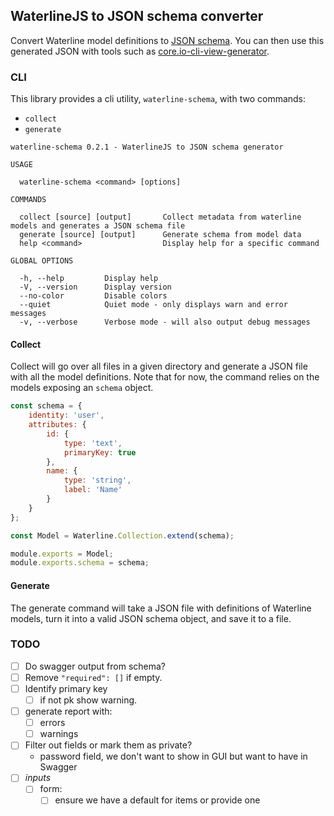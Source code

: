 ## WaterlineJS to JSON schema converter

Convert Waterline model definitions to [JSON schema][js]. You can then use this generated JSON with tools such as [core.io-cli-view-generator][core.io-cli-view-generator].

### CLI
This library provides a cli utility, `waterline-schema`, with two commands:

* `collect `
* `generate`

```
waterline-schema 0.2.1 - WaterlineJS to JSON schema generator

USAGE

  waterline-schema <command> [options]

COMMANDS

  collect [source] [output]       Collect metadata from waterline models and generates a JSON schema file
  generate [source] [output]      Generate schema from model data                                        
  help <command>                  Display help for a specific command                                    

GLOBAL OPTIONS

  -h, --help         Display help                                      
  -V, --version      Display version                                   
  --no-color         Disable colors                                    
  --quiet            Quiet mode - only displays warn and error messages
  -v, --verbose      Verbose mode - will also output debug messages   
```  

#### Collect
Collect will go over all files in a given directory and generate a JSON file with all the model definitions. Note that for now, the command relies on the models exposing an `schema` object.

```js
const schema = {
    identity: 'user',
    attributes: {
        id: {
            type: 'text',
            primaryKey: true
        },
        name: {
            type: 'string',
            label: 'Name'
        }
    }
};

const Model = Waterline.Collection.extend(schema);

module.exports = Model;
module.exports.schema = schema;
```

#### Generate
The generate command will take a JSON file with definitions of Waterline models, turn it into a valid JSON schema object, and save it to a file.


### TODO

- [ ] Do swagger output from schema?
- [ ] Remove `"required": []` if empty.
- [ ] Identify primary key
    - [ ] if not pk show warning.
- [ ] generate report with:
    - [ ] errors
    - [ ] warnings
- [ ] Filter out fields or mark them as private?
    - password field, we don't want to show in GUI but want to have in Swagger
- [ ] _inputs_
    - [ ] form:
        - [ ] ensure we have a default for items or provide one

[js]:http://json-schema.org/
[core.io-cli-view-generator]:https://github.com/goliatone/core.io-cli-view-generator

<!--
https://github.com/raml2html/raml2html
https://www.npmjs.com/package/raml-jsonschema-expander

https://www.npmjs.com/package/json-schema-ref-parser

https://www.npmjs.com/package/json-schema-docs-generator
-->
